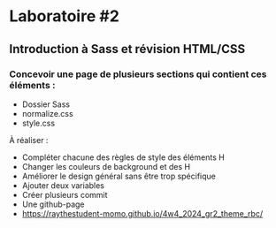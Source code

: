 # Laboratoire #2
## Introduction à Sass et révision HTML/CSS

### Concevoir une page de plusieurs sections qui contient ces éléments :
 - Dossier Sass
 - normalize.css
 - style.css

À réaliser :
 - Compléter chacune des règles de style des éléments H
 - Changer les couleurs de background et des H
 - Améliorer le design général sans être trop spécifique
 - Ajouter deux variables
 - Créer plusieurs commit
 - Une github-page
 - https://raythestudent-momo.github.io/4w4_2024_gr2_theme_rbc/
